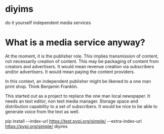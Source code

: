 # diyims
do it yourself independent media services

# What is a media service anyway?

At the moment, it is the publisher role. This implies transmission of content,
not necessarily creation of content. This may be packaging of content from creators and advertisers.  It would
mean revenue creation via subscribers and/or advertisers. It would mean paying the content providers.

In this context, an independent publisher might be likened to a one man print shop. Think Benjamin Franklin.

This started out as a project to replace the one man local newspaper. It
needs an text editor, non text media manager. Storage space and
distribution capability to a set of subscribers. It would be nice to be
able to generate voice from the text as well.

pip install --index-url https://test.pypi.org/simple/ --extra-index-url https://pypi.org/simple/ diyims
